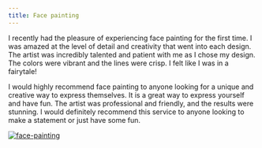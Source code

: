 ```yaml
---
title: Face painting
---
```


I recently had the pleasure of experiencing face painting for the first time. I was amazed at the level of detail and creativity that went into each design. The artist was incredibly talented and patient with me as I chose my design. The colors were vibrant and the lines were crisp. I felt like I was in a fairytale! 

I would highly recommend face painting to anyone looking for a unique and creative way to express themselves. It is a great way to express yourself and have fun. The artist was professional and friendly, and the results were stunning. I would definitely recommend this service to anyone looking to make a statement or just have some fun.

[![face-painting](<https://dabuttonfactory.com/button.png?t=CHECK+SERVICE&f=Noto+Sans-Bold&ts=26&tc=fff&hp=45&vp=20&c=11&bgt=unicolored&bgc=4bd42f>)](<https://www.bark.com/?a_aid=5d2d0e83cdc39>)